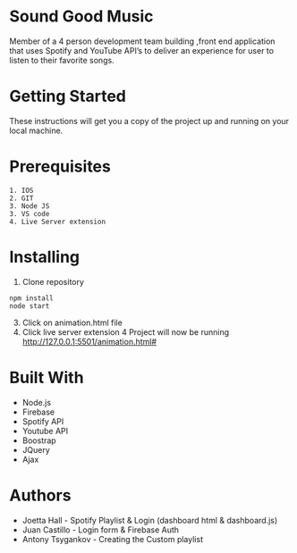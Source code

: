 # Sound Good Music 

Member of a 4 person development team building ,front end application that uses Spotify and YouTube API’s to deliver an experience for user to listen to their favorite songs.

# Getting Started 

These instructions will get you a copy of the project up and running on your local machine.

# Prerequisites

```
1. IOS
2. GIT
3. Node JS
3. VS code 
4. Live Server extension 
```

# Installing

1. Clone repository
```
npm install
node start
```

3. Click on animation.html file 
4. Click live server extension 
4 Project will now be running http://127.0.0.1:5501/animation.html#

# Built With

* Node.js 
* Firebase
* Spotify API
* Youtube API
* Boostrap 
* JQuery
* Ajax

# Authors

* Joetta Hall - Spotify Playlist & Login (dashboard html & dashboard.js)
* Juan Castillo - Login form & Firebase Auth
* Antony Tsygankov - Creating the Custom playlist 
